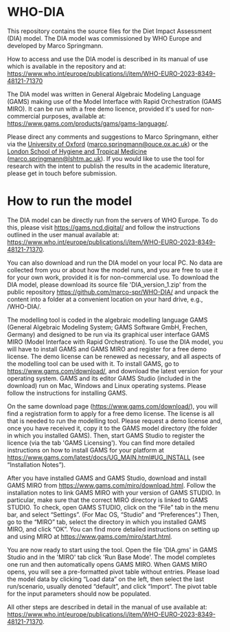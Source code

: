 # WHO-DIA
This repository contains the source files for the Diet Impact Assessment (DIA) model. The DIA model was commissioned by WHO Europe and developed by Marco Springmann. 

How to access and use the DIA model is described in its manual of use which is available in the repository and at: https://www.who.int/europe/publications/i/item/WHO-EURO-2023-8349-48121-71370

The DIA model was written in General Algebraic Modeling Language (GAMS) making use of the Model Interface with Rapid Orchestration (GAMS MIRO). It can be run with a free demo licence, provided it's used for non-commercial purposes, available at: https://www.gams.com/products/gams/gams-language/. 

Please direct any comments and suggestions to Marco Springmann, either via the [University of Oxford](https://www.eci.ox.ac.uk/person/dr-marco-springmann "Oxford profile page") (marco.springmann@ouce.ox.ac.uk) or the [London School of Hygiene and Tropical Medicine](https://www.lshtm.ac.uk/aboutus/people/springmann.marco "LSHTM profile page") (marco.springmann@lshtm.ac.uk). If you would like to use the tool for research with the intent to publish the results in the academic literature, please get in touch before submission. 

# How to run the model
The DIA model can be directly run from the servers of WHO Europe. To do this, please visit https://gams.ncd.digital/ and follow the instructions outlined in the user manual available at: https://www.who.int/europe/publications/i/item/WHO-EURO-2023-8349-48121-71370.  

You can also download and run the DIA model on your local PC.  No data are collected from you or about how the model runs, and you are free to use it for your own work, provided it is for non-commercial use. To download the DIA model, please download its source file 'DIA_version_1.zip' from the public repository https://github.com/marco-spr/WHO-DIA/ and unpack the content into a folder at a convenient location on your hard drive, e.g., /WHO-DIA/.

The modelling tool is coded in the algebraic modelling language GAMS (General Algebraic Modeling System; GAMS Software GmbH, Frechen, Germany) and designed to be run via its graphical user interface GAMS MIRO (Model Interface with Rapid Orchestration). 
To use the DIA model, you will have to install GAMS and GAMS MIRO and register for a free demo license. The demo license can be renewed as necessary, and all aspects of the modelling tool can be used with it. 
To install GAMS, go to https://www.gams.com/download/, and download the latest version for your operating system. GAMS and its editor GAMS Studio (included in the download) run on Mac, Windows and Linux operating systems. Please follow the instructions for installing GAMS.
 
On the same download page (https://www.gams.com/download/), you will find a registration form to apply for a free demo license. The license is all that is needed to run the modelling tool. Please request a demo license and, once you have received it, copy it to the GAMS model directory (the folder in which you installed GAMS). Then, start GAMS Studio to register the licence (via the tab 'GAMS Licensing'). You can find more detailed instructions on how to install GAMS for your platform at https://www.gams.com/latest/docs/UG_MAIN.html#UG_INSTALL (see “Installation Notes”). 

After you have installed GAMS and GAMS Studio, download and install GAMS MIRO from https://www.gams.com/miro/download.html.
Follow the installation notes to link GAMS MIRO with your version of GAMS STUDIO. In particular, make sure that the correct MIRO directory is linked to GAMS STUDIO. To check, open GAMS STUDIO, click on the “File” tab in the menu bar, and select “Settings”. (For Mac OS, “Studio” and “Preferences”.) Then, go to the “MIRO” tab, select the directory in which you installed GAMS MIRO, and click “OK”. You can find more detailed instructions on setting up and using MIRO at https://www.gams.com/miro/start.html. 

You are now ready to start using the tool. Open the file 'DIA.gms' in GAMS Studio and in the 'MIRO' tab click 'Run Base Mode'. The model completes one run and then automatically opens GAMS MIRO. When GAMS MIRO opens, you will see a pre-formatted pivot table without entries. Please load the model data by clicking “Load data” on the left, then select the last run/scenario, usually denoted “default”, and click “Import”. The pivot table for the input parameters should now be populated. 

All other steps are described in detail in the manual of use available at: https://www.who.int/europe/publications/i/item/WHO-EURO-2023-8349-48121-71370. 
